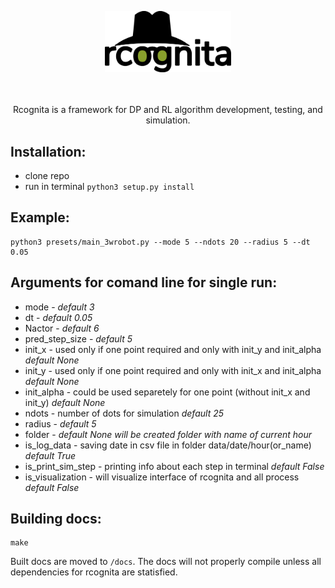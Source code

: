 <p align="center">
	<img src="./docsrc/logo.png" width=40% height=40% />
</p>

<p align="center">
<br />
<br />
Rcognita is a framework for DP and RL algorithm development, testing, and simulation.
</p>

## Installation:
* clone repo
* run in terminal ```python3 setup.py install```

## Example:
```{r, engine='bash', count_lines}
python3 presets/main_3wrobot.py --mode 5 --ndots 20 --radius 5 --dt 0.05
```
## Arguments for comand line for single run:
- mode - *default 3*
- dt - *default 0.05*
- Nactor - *default 6*
- pred_step_size - *default 5*
- init_x - used only if one point required and only with init_y and init_alpha *default None*
- init_y - used only if one point required and only with init_x and init_alpha *default None*
- init_alpha - could be used separetely for one point (without init_x and init_y) *default None*
- ndots - number of dots for simulation *default 25*
- radius - *default 5*
- folder - *default None will be created folder with name of current hour*
- is_log_data - saving date in csv file in folder data/date/hour(or_name) *default True*
- is_print_sim_step - printing info about each step in terminal *default False*
- is_visualization - will visualize interface of rcognita and all process *default False*


## Building docs:
```cd docsrc
make
```
Built docs are moved to `/docs`. The docs will not properly compile unless all dependencies for rcognita are statisfied.
